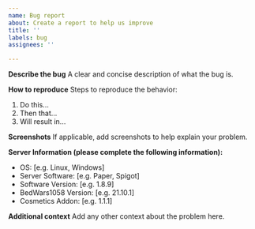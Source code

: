 ```yaml
---
name: Bug report
about: Create a report to help us improve
title: ''
labels: bug
assignees: ''

---
```


**Describe the bug**
A clear and concise description of what the bug is.

**How to reproduce**
Steps to reproduce the behavior:
1. Do this...
2. Then that...
3. Will result in...

**Screenshots**
If applicable, add screenshots to help explain your problem.

**Server Information (please complete the following information):**
 - OS: [e.g. Linux, Windows]
 - Server Software: [e.g. Paper, Spigot]
 - Software Version: [e.g. 1.8.9]
 - BedWars1058 Version: [e.g. 21.10.1]
 - Cosmetics Addon: [e.g. 1.1.1]

**Additional context**
Add any other context about the problem here.

